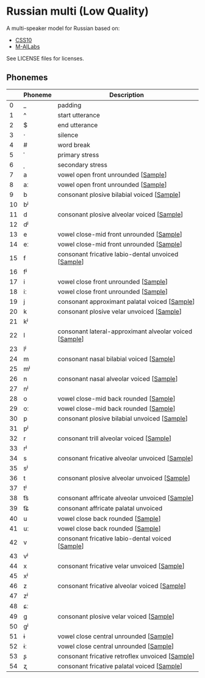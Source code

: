 # Russian multi (Low Quality)

A multi-speaker model for Russian based on:

* [CSS10](https://www.kaggle.com/bryanpark/russian-single-speaker-speech-dataset)
* [M-AILabs](https://www.caito.de/2019/01/03/the-m-ailabs-speech-dataset/)

See LICENSE files for licenses.


## Phonemes

<table><thead><th>&nbsp;</th><th>Phoneme</th><th>Description</th></thead>
<tr>
<td> 0 </td>
<td> _ </td>
<td> padding </td>
</tr>
<tr>
<td> 1 </td>
<td> ^ </td>
<td> start utterance </td>
</tr>
<tr>
<td> 2 </td>
<td> $ </td>
<td> end utterance </td>
</tr>
<tr>
<td> 3 </td>
<td> · </td>
<td> silence </td>
</tr>
<tr>
<td> 4 </td>
<td> # </td>
<td> word break </td>
</tr>
<tr>
<td> 5 </td>
<td> ˈ </td>
<td> primary stress </td>
</tr>
<tr>
<td> 6 </td>
<td> ˌ </td>
<td> secondary stress </td>
</tr>
<tr>
<td> 7 </td>
<td> a </td>
<td> vowel open front unrounded [<a title="Audio sample for vowel open front unrounded " href="../../../phonemes/open_front_unrounded_vowel.wav?raw=true">Sample</a>] </td>
</tr>
<tr>
<td> 8 </td>
<td> aː </td>
<td> vowel open front unrounded [<a title="Audio sample for vowel open front unrounded " href="../../../phonemes/open_front_unrounded_vowel.wav?raw=true">Sample</a>] </td>
</tr>
<tr>
<td> 9 </td>
<td> b </td>
<td> consonant plosive bilabial voiced [<a title="Audio sample for consonant plosive bilabial voiced " href="../../../phonemes/voiced_bilabial_plosive.wav?raw=true">Sample</a>] </td>
</tr>
<tr>
<td> 10 </td>
<td> bʲ </td>
<td>  </td>
</tr>
<tr>
<td> 11 </td>
<td> d </td>
<td> consonant plosive alveolar voiced [<a title="Audio sample for consonant plosive alveolar voiced " href="../../../phonemes/voiced_alveolar_plosive.wav?raw=true">Sample</a>] </td>
</tr>
<tr>
<td> 12 </td>
<td> dʲ </td>
<td>  </td>
</tr>
<tr>
<td> 13 </td>
<td> e </td>
<td> vowel close-mid front unrounded [<a title="Audio sample for vowel close-mid front unrounded " href="../../../phonemes/close-mid_front_unrounded_vowel.wav?raw=true">Sample</a>] </td>
</tr>
<tr>
<td> 14 </td>
<td> eː </td>
<td> vowel close-mid front unrounded [<a title="Audio sample for vowel close-mid front unrounded " href="../../../phonemes/close-mid_front_unrounded_vowel.wav?raw=true">Sample</a>] </td>
</tr>
<tr>
<td> 15 </td>
<td> f </td>
<td> consonant fricative labio-dental unvoiced [<a title="Audio sample for consonant fricative labio-dental unvoiced " href="../../../phonemes/voiceless_labiodental_fricative.wav?raw=true">Sample</a>] </td>
</tr>
<tr>
<td> 16 </td>
<td> fʲ </td>
<td>  </td>
</tr>
<tr>
<td> 17 </td>
<td> i </td>
<td> vowel close front unrounded [<a title="Audio sample for vowel close front unrounded " href="../../../phonemes/close_front_unrounded_vowel.wav?raw=true">Sample</a>] </td>
</tr>
<tr>
<td> 18 </td>
<td> iː </td>
<td> vowel close front unrounded [<a title="Audio sample for vowel close front unrounded " href="../../../phonemes/close_front_unrounded_vowel.wav?raw=true">Sample</a>] </td>
</tr>
<tr>
<td> 19 </td>
<td> j </td>
<td> consonant approximant palatal voiced [<a title="Audio sample for consonant approximant palatal voiced " href="../../../phonemes/palatal_approximant.wav?raw=true">Sample</a>] </td>
</tr>
<tr>
<td> 20 </td>
<td> k </td>
<td> consonant plosive velar unvoiced [<a title="Audio sample for consonant plosive velar unvoiced " href="../../../phonemes/voiceless_velar_plosive.wav?raw=true">Sample</a>] </td>
</tr>
<tr>
<td> 21 </td>
<td> kʲ </td>
<td>  </td>
</tr>
<tr>
<td> 22 </td>
<td> l </td>
<td> consonant lateral-approximant alveolar voiced [<a title="Audio sample for consonant lateral-approximant alveolar voiced " href="../../../phonemes/alveolar_lateral_approximant.wav?raw=true">Sample</a>] </td>
</tr>
<tr>
<td> 23 </td>
<td> lʲ </td>
<td>  </td>
</tr>
<tr>
<td> 24 </td>
<td> m </td>
<td> consonant nasal bilabial voiced [<a title="Audio sample for consonant nasal bilabial voiced " href="../../../phonemes/bilabial_nasal.wav?raw=true">Sample</a>] </td>
</tr>
<tr>
<td> 25 </td>
<td> mʲ </td>
<td>  </td>
</tr>
<tr>
<td> 26 </td>
<td> n </td>
<td> consonant nasal alveolar voiced [<a title="Audio sample for consonant nasal alveolar voiced " href="../../../phonemes/alveolar_nasal.wav?raw=true">Sample</a>] </td>
</tr>
<tr>
<td> 27 </td>
<td> nʲ </td>
<td>  </td>
</tr>
<tr>
<td> 28 </td>
<td> o </td>
<td> vowel close-mid back rounded [<a title="Audio sample for vowel close-mid back rounded " href="../../../phonemes/close-mid_back_rounded_vowel.wav?raw=true">Sample</a>] </td>
</tr>
<tr>
<td> 29 </td>
<td> oː </td>
<td> vowel close-mid back rounded [<a title="Audio sample for vowel close-mid back rounded " href="../../../phonemes/close-mid_back_rounded_vowel.wav?raw=true">Sample</a>] </td>
</tr>
<tr>
<td> 30 </td>
<td> p </td>
<td> consonant plosive bilabial unvoiced [<a title="Audio sample for consonant plosive bilabial unvoiced " href="../../../phonemes/voiceless_bilabial_plosive.wav?raw=true">Sample</a>] </td>
</tr>
<tr>
<td> 31 </td>
<td> pʲ </td>
<td>  </td>
</tr>
<tr>
<td> 32 </td>
<td> r </td>
<td> consonant trill alveolar voiced [<a title="Audio sample for consonant trill alveolar voiced " href="../../../phonemes/alveolar_trill.wav?raw=true">Sample</a>] </td>
</tr>
<tr>
<td> 33 </td>
<td> rʲ </td>
<td>  </td>
</tr>
<tr>
<td> 34 </td>
<td> s </td>
<td> consonant fricative alveolar unvoiced [<a title="Audio sample for consonant fricative alveolar unvoiced " href="../../../phonemes/voiceless_alveolar_fricative.wav?raw=true">Sample</a>] </td>
</tr>
<tr>
<td> 35 </td>
<td> sʲ </td>
<td>  </td>
</tr>
<tr>
<td> 36 </td>
<td> t </td>
<td> consonant plosive alveolar unvoiced [<a title="Audio sample for consonant plosive alveolar unvoiced " href="../../../phonemes/voiceless_alveolar_plosive.wav?raw=true">Sample</a>] </td>
</tr>
<tr>
<td> 37 </td>
<td> tʲ </td>
<td>  </td>
</tr>
<tr>
<td> 38 </td>
<td> t͡s </td>
<td> consonant affricate alveolar unvoiced [<a title="Audio sample for consonant affricate alveolar unvoiced " href="../../../phonemes/voiceless_alveolar_affricate.wav?raw=true">Sample</a>] </td>
</tr>
<tr>
<td> 39 </td>
<td> t͡ɕ </td>
<td> consonant affricate palatal unvoiced </td>
</tr>
<tr>
<td> 40 </td>
<td> u </td>
<td> vowel close back rounded [<a title="Audio sample for vowel close back rounded " href="../../../phonemes/close_back_rounded_vowel.wav?raw=true">Sample</a>] </td>
</tr>
<tr>
<td> 41 </td>
<td> uː </td>
<td> vowel close back rounded [<a title="Audio sample for vowel close back rounded " href="../../../phonemes/close_back_rounded_vowel.wav?raw=true">Sample</a>] </td>
</tr>
<tr>
<td> 42 </td>
<td> v </td>
<td> consonant fricative labio-dental voiced [<a title="Audio sample for consonant fricative labio-dental voiced " href="../../../phonemes/voiced_labiodental_fricative.wav?raw=true">Sample</a>] </td>
</tr>
<tr>
<td> 43 </td>
<td> vʲ </td>
<td>  </td>
</tr>
<tr>
<td> 44 </td>
<td> x </td>
<td> consonant fricative velar unvoiced [<a title="Audio sample for consonant fricative velar unvoiced " href="../../../phonemes/voiceless_velar_fricative.wav?raw=true">Sample</a>] </td>
</tr>
<tr>
<td> 45 </td>
<td> xʲ </td>
<td>  </td>
</tr>
<tr>
<td> 46 </td>
<td> z </td>
<td> consonant fricative alveolar voiced [<a title="Audio sample for consonant fricative alveolar voiced " href="../../../phonemes/voiced_alveolar_fricative.wav?raw=true">Sample</a>] </td>
</tr>
<tr>
<td> 47 </td>
<td> zʲ </td>
<td>  </td>
</tr>
<tr>
<td> 48 </td>
<td> ɕː </td>
<td>  </td>
</tr>
<tr>
<td> 49 </td>
<td> ɡ </td>
<td> consonant plosive velar voiced [<a title="Audio sample for consonant plosive velar voiced " href="../../../phonemes/voiced_velar_plosive.wav?raw=true">Sample</a>] </td>
</tr>
<tr>
<td> 50 </td>
<td> ɡʲ </td>
<td>  </td>
</tr>
<tr>
<td> 51 </td>
<td> ɨ </td>
<td> vowel close central unrounded [<a title="Audio sample for vowel close central unrounded " href="../../../phonemes/close_central_unrounded_vowel.wav?raw=true">Sample</a>] </td>
</tr>
<tr>
<td> 52 </td>
<td> ɨː </td>
<td> vowel close central unrounded [<a title="Audio sample for vowel close central unrounded " href="../../../phonemes/close_central_unrounded_vowel.wav?raw=true">Sample</a>] </td>
</tr>
<tr>
<td> 53 </td>
<td> ʂ </td>
<td> consonant fricative retroflex unvoiced [<a title="Audio sample for consonant fricative retroflex unvoiced " href="../../../phonemes/voiceless_retroflex_fricative.wav?raw=true">Sample</a>] </td>
</tr>
<tr>
<td> 54 </td>
<td> ʐ </td>
<td> consonant fricative palatal voiced [<a title="Audio sample for consonant fricative palatal voiced " href="../../../phonemes/voiced_palatal_fricative.wav?raw=true">Sample</a>] </td>
</tr>
</table>
